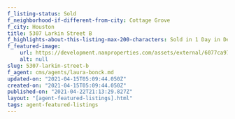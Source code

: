 ```yaml
---
f_listing-status: Sold
f_neighborhood-if-different-from-city: Cottage Grove
f_city: Houston
title: 5307 Larkin Street B
f_highlights-about-this-listing-max-200-characters: Sold in 1 Day in Dec 2020
f_featured-image:
    url: https://development.nanproperties.com/assets/external/6077ca97b0d29a7020aa869b_60218382394a0img-1-1.jpeg
    alt: null
slug: 5307-larkin-street-b
f_agent: cms/agents/laura-bonck.md
updated-on: "2021-04-15T05:09:44.050Z"
created-on: "2021-04-15T05:09:44.050Z"
published-on: "2021-04-22T21:13:29.827Z"
layout: "[agent-featured-listings].html"
tags: agent-featured-listings
---
```

